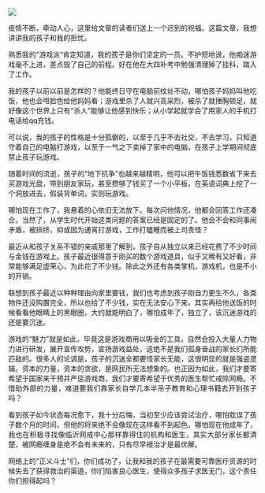 <p><img src="https://github.com/ZjzMisaka/iaders/tree/master/img/2020/03/cc4ab-006XnhpCgy1g86pq4l4s6j304w02r3z0.jpg"></p>
<p align="justify">疫情不断，牵动人心，这里给文章的读者们送上一个迟到的祝福。这篇文章，我想讲讲我的孩子和我的担忧。<span id="more-8876"></span></p>
<p align="justify">熟悉我的“游戏派“肯定知道，我的孩子是你们坚定的一员。不护短地说，他痴迷游戏毫不上进，差点毁了自己的前程。好在他在大四补考中勉强清理掉了挂科，踏入了工作。</p>
<p align="justify">我的孩子以前以前是怎样的？他能终日守在电脑前纹丝不动，哪怕孩子妈妈叫他吃饭，他也会甩脸色给他妈妈看；游戏里杀了人就兴高采烈，被杀了就捶胸顿足，就好像这个世界上只有“杀人”能够让他感到快乐；从小学起就学会了用家人的手机打电话给qq充钱。</p>
<p align="justify">可以说，我的孩子的性格是十分孤僻的，以至于几乎不去社交，不去学习，只知道守着自己的电脑打游戏，以至于一气之下卖掉了家中的电脑，在孩子上学期间彻底禁止孩子玩游戏。</p>
<p align="justify">随着时间的流逝，孩子的“地下抗争”也越来越精明，他可以把午饭钱悉数省下来去买游戏光盘，带到朋友家玩，甚至攒够了钱买了一个小平板，在英语词典上挖了一个洞放进去，假装背单词，实则玩游戏。</p>
<p align="justify">哪怕现在工作了，我悬着的心依旧无法放下。每次问他情况，他都会回答工作还凑合。当然了，从学生时代开始这类问题的答案已经是固定的了。他会不会和同事闹矛盾，被排挤，抑或因为通宵打游戏，工作打瞌睡而被上司责怪？</p>
<p align="justify">最近从和孩子关系不错的亲戚那里了解到，孩子自从独立以来已经花费了不少时间与金钱在游戏上。孩子最近很得意于刚买的数个游戏道具，似乎又稀有又好看，非常能够满足虚荣心，为此花了不少钱。除此之外还有各类掌机，游戏机，也是不小的开销。</p>
<p align="justify">联想到孩子最近以种种理由向家里要钱，我们也考虑到孩子刚自力更生不久，各类物件还没购置完全，所以也给了不少钱，实在无法安心下来。其实再给他送饭的时候看看他眼睛上的黑眼圈，大约就能明白了，哪怕成年了，独立了，该沉迷游戏的还是要沉迷。</p>
<p align="justify">游戏的“魅力”就是如此，毕竟这是游戏商用以吸金的工具，自然会投入大量人力物力进行研发，展开宣传攻势，宣扬游戏益处，这绝不是我们孤身奋战的家长们所能匹敌的。很多人的论调是，孩子的沉迷全都要怪家长无能，这很明显的就是强盗逻辑。资本的力量，资本的贪欲，是网民所无法想象的。也正因为如此，我们才要寄希望于国家来干预并严惩游戏商，我们才要寄希望于优秀的医生帮忙戒除网瘾。不借助外部的力量，难道要我们靠家长自学几本半吊子教育和心理书籍去开到孩子吗？</p>
<p align="justify">看到孩子如今状态每况愈下，我十分后悔，当初至少应该尝试治疗，哪怕耽误了孩子数个月的时间，但他的将来绝不会像现在这样看不到起色。哪怕现在他成年了，我也在积极寻找像临沂网戒中心那样靠得住的机构和医生，其实大部分家长都清楚，被网瘾缠身是绝不会有未来的，只有尽早根治才是最优解。</p>
<p align="justify">网络上的“正义斗士”们，你们成功了，让我和我的孩子在最需要可靠医疗资源的时候失去了获得救治的渠道，你们陷害良心医生，使得众多孩子求医无门，这个责任你们担得起吗？​​​​</p>